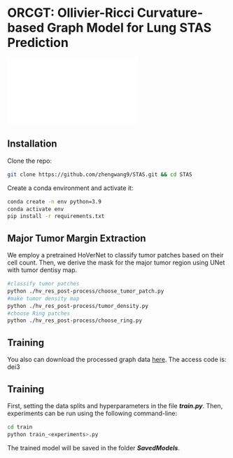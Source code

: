 # ORCGT: Ollivier-Ricci Curvature-based Graph Model for Lung STAS Prediction
![Overview](/Pics/overview-5.pdf)

## Installation
Clone the repo:
```bash
git clone https://github.com/zhengwang9/STAS.git && cd STAS
```
Create a conda environment and activate it:
```bash
conda create -n env python=3.9
conda activate env
pip install -r requirements.txt
```

## Major Tumor Margin Extraction
We employ a pretrained HoVerNet to classify tumor patches based on their cell count. Then, we derive the mask for the major tumor region using UNet with tumor dentisy map.
```bash
#classify tumor patches
python ./hv_res_post-process/choose_tumor_patch.py
#make tumor density map
python ./hv_res_post-process/tumor_density.py
#choose Ring patches
python ./hv_res_post-process/choose_ring.py
```

## Training

You also can download the processed graph data [here](https://cloud.189.cn/t/NziQRbUrAJju). The access code is: dei3

## Training
First, setting the data splits and hyperparameters in the file ***train.py***. Then, experiments can be run using the following command-line:
```bash
cd train
python train_<experiments>.py
```
The trained model will be saved in the folder ***SavedModels***. 





